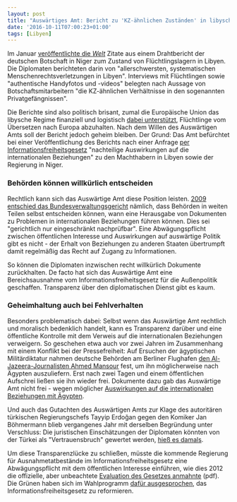 ```yaml
---
layout: post
title: "Auswärtiges Amt: Bericht zu 'KZ-ähnlichen Zuständen' in libyschen Lagern bleibt geheim"
date: '2016-10-11T07:00:23+01:00'
tags: [Libyen]
---
```


Im Januar <a href="https://www.welt.de/politik/ausland/article161608446/Wir-sind-weniger-wert-als-Hunde.html">veröffentlichte die <em>Welt</em></a> Zitate aus einem Drahtbericht der deutschen Botschaft in Niger zum Zustand von Flüchtlingslagern in Libyen. Die Diplomaten berichteten darin von "allerschwersten, systematischen Menschenrechtsverletzungen in Libyen". Interviews mit Flüchtlingen sowie "authentische Handyfotos und -videos" belegten nach Aussage von Botschaftsmitarbeitern "die KZ-ähnlichen Verhältnisse in den sogenannten Privatgefängnissen".

Die Berichte sind also politisch brisant, zumal die Europäische Union das libysche Regime finanziell und logistisch <a href="https://netzpolitik.org/2017/libysches-militaer-soll-an-europaeische-ueberwachungssysteme-angeschlossen-werden/">dabei unterstützt</a>, Flüchtlinge vom Übersetzen nach Europa abzuhalten. Nach dem Willen des Auswärtigen Amts soll der Bericht jedoch geheim bleiben. Der Grund: Das Amt befürchtet bei einer Veröffentlichung des Berichts nach einer Anfrage <a href="https://fragdenstaat.de/anfrage/korrespondenz-zu-libyschen-lagern-zwischen-deutscher-botschaft-niger-und-ministerien/#anhang-30824">per Informationsfreiheitsgesetz</a> "nachteilige Auswirkungen auf die internationalen Beziehungen" zu den Machthabern in Libyen sowie der Regierung in Niger.

<h3>Behörden können willkürlich entscheiden</h3>

Rechtlich kann sich das Auswärtige Amt diese Position leisten. <a href="http://www.bverwg.de/entscheidungen/entscheidung.php?ent=291009U7C22.08.0">2009 entschied das Bundesverwaltungsgericht</a> nämlich, dass Behörden in weiten Teilen selbst entscheiden können, wann eine Herausgabe von Dokumenten zu Problemen in internationalen Beziehungen führen können. Dies sei "gerichtlich nur eingeschränkt nachprüfbar". Eine Abwägungspflicht zwischen öffentlichen Interesse und Auswirkungen auf auswärtige Politik gibt es nicht - der Erhalt von Beziehungen zu anderen Staaten übertrumpft damit regelmäßig das Recht auf Zugang zu Informationen.

So können die Diplomaten inzwischen recht willkürlich Dokumente zurückhalten. De facto hat sich das Auswärtige Amt eine Bereichsausnahme vom Informationsfreiheitsgesetz für die Außenpolitik geschaffen. Transparenz über den diplomatischen Dienst gibt es kaum.

<h3>Geheimhaltung auch bei Fehlverhalten</h3>

Besonders problematisch dabei: Selbst wenn das Auswärtige Amt rechtlich und moralisch bedenklich handelt, kann es Transparenz darüber und eine öffentliche Kontrolle mit dem Verweis auf die internationalen Beziehungen verweigern. So geschehen etwa auch vor zwei Jahren im Zusammenhang mit einem Konflikt bei der Pressefreiheit: Auf Ersuchen der ägyptischen Militärdiktatur nahmen deutsche Behörden am Berliner Flughafen <a href="https://netzpolitik.org/2015/nach-zwei-tagen-in-deutscher-haft-ahmed-mansour-wieder-frei/">den Al-Jazeera-Journalisten Ahmed Mansour</a> fest, um ihn möglicherweise nach Ägypten auszuliefern. Erst nach zwei Tagen und einem öffentlichen Aufschrei ließen sie ihn wieder frei. Dokumente dazu gab das Auswärtige Amt nicht frei - wegen möglicher <a href="https://fragdenstaat.de/anfrage/verbalnote-der-agyptischen-botschaft-zu-ahmed-mansour/">Auswirkungen auf die internationalen Beziehungen mit Ägypten</a>.

Und auch das Gutachten des Auswärtigen Amts zur Klage des autoritären türkischen Regierungschefs Tayyip Erdoğan gegen den Komiker Jan Böhmermann blieb vergangenes Jahr mit derselben Begründung unter Verschluss: Die juristischen Einschätzungen der Diplomaten könnten von der Türkei als "Vertrauensbruch" gewertet werden, <a href="https://netzpolitik.org/2016/ifg-ablehnung-des-tages-auswaertiges-amt-haelt-boehmermann-gutachten-unter-verschluss/">hieß es damals</a>.

Um diese Transparenzlücke zu schließen, müsste die kommende Regierung für Ausnahmetatbestände im Informationsfreiheitsgesetz eine Abwägungspflicht mit dem öffentlichen Interesse einführen, wie dies 2012 die offizielle, aber unbeachtete <a href="http://www.foev-speyer.de/files/de/fbpdf/_vti_cnf/InGFA/Abschlussberichte/AB_Informationsfreiheitsgesetz.pdf">Evaluation des Gesetzes anmahnte</a> (pdf). Die Grünen haben sich im Wahlprogramm <a href="http://blog.fragdenstaat.de/2017/wahlprogramme/">dafür ausgesprochen</a>, das Informationsfreiheitsgesetz zu reformieren.
